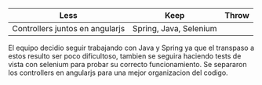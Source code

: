 | Less | Keep | Throw |
| ---- | ---- | ---- |
|Controllers juntos en angularjs | Spring, Java, Selenium | |

El equipo decidio seguir trabajando con Java y Spring ya que el transpaso a estos resulto ser poco dificultoso, tambien se seguira haciendo tests de vista con selenium 
para probar su correcto funcionamiento. Se separaron los controllers en angularjs para una mejor organizacion del codigo.